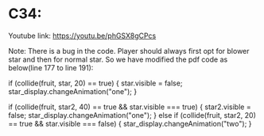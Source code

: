 # C34:
Youtube link:
https://youtu.be/phGSX8gCPcs

Note: There is a bug in the code. Player should always first opt for blower star and then for normal star.
So we have modified the pdf code as below(line 177 to line 191):

if (collide(fruit, star, 20) == true) { star.visible = false; star_display.changeAnimation("one"); }

if (collide(fruit, star2, 40) == true && star.visible === true) { star2.visible = false; star_display.changeAnimation("one"); } else if (collide(fruit, star2, 20) == true && star.visible === false) { star_display.changeAnimation("two"); }
